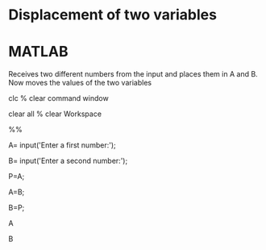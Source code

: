 # Displacement of two variables
# MATLAB

Receives two different numbers from the input and places them in A and B. Now moves the values of the two variables


clc  % clear command window

clear all  % clear Workspace

%%

A= input('Enter a first number:');

B= input('Enter a second number:');

P=A;

A=B;

B=P;

A

B
